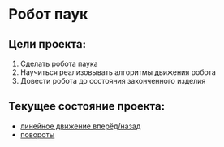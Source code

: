 # Робот паук

## Цели проекта:

1. Сделать робота паука
2. Научиться реализовывать алгоритмы движения робота
3. Довести робота до состояния законченного изделия



## Текущее состояние проекта:

* [линейное движение вперёд/назад](https://www.youtube.com/watch?v=2HXWlfvWsjc)
* [повороты](https://www.youtube.com/watch?v=gQzExbzu-hw)

